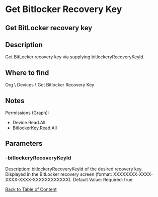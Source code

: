 # Get Bitlocker Recovery Key

## Get BitLocker recovery key

## Description
Get BitLocker recovery key via supplying bitlockeryRecoveryKeyId.

## Where to find
Org \ Devices \ Get Bitlocker Recovery Key

## Notes
Permissions (Graph):
- Device.Read.All
- BitlockerKey.Read.All

## Parameters
### -bitlockeryRecoveryKeyId
Description: bitlockeryRecoveryKeyId of the desired recovery key. Displayed in the BitLocker recovery screen (format: XXXXXXXX-XXXX-XXXX-XXXX-XXXXXXXXXXXX).
Default Value: 
Required: true


[Back to Table of Content](../../../README.md)

